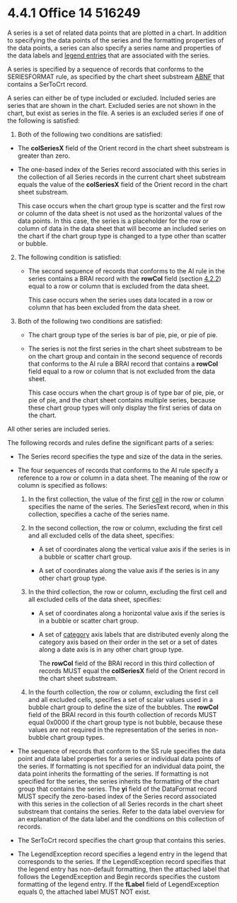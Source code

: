 <html dir="LTR" xmlns:mshelp="http://msdn.microsoft.com/mshelp" xmlns:ddue="http://ddue.schemas.microsoft.com/authoring/2003/5" xmlns:xlink="http://www.w3.org/1999/xlink" xmlns:tool="http://www.microsoft.com/tooltip">
    <head>
        <meta http-equiv="Content-Type" content="text/html; CHARSET=utf-8"></meta>
        <meta name="save" content="history"></meta>
        <title>4.4.1 Office 14 516249</title>
        <xml>
            <mshelp:toctitle title="4.4.1 Office 14 516249"></mshelp:toctitle>
            <mshelp:rltitle title="[MS-CANARYBLOCK]: Office 14 516249"></mshelp:rltitle>
            <mshelp:keyword index="A" term="9e072d7b-0c40-4a75-bd9f-37c12bb766a8"></mshelp:keyword>
            <mshelp:attr name="DCSext.ContentType" value="open specification"></mshelp:attr>
            <mshelp:attr name="AssetID" value="9e072d7b-0c40-4a75-bd9f-37c12bb766a8"></mshelp:attr>
            <mshelp:attr name="TopicType" value="kbRef"></mshelp:attr>
            <mshelp:attr name="DCSext.Title" value="[MS-CANARYBLOCK]: Office 14 516249" />
        </xml>
    </head>
    <body>
        <div id="header">
            <h1 class="heading">4.4.1 Office 14 516249</h1>
        </div>
        <div id="mainSection">
            <div id="mainBody">
                <div id="allHistory" class="saveHistory"></div>
                <div id="sectionSection0" class="section" name="collapseableSection">
                    

<p>A series is a set of related data points that are plotted in
a chart. In addition to specifying the data points of the series and the
formatting properties of the data points, a series can also specify a series
name and properties of the data labels and <a href="f6104033-4e55-48ec-9da1-1b5b736b4dec.htm#gt_6c27eb24-fb59-4bc8-8962-9cdac46a748e">legend entries</a> that are
associated with the series.</p>

<p>A series is specified by a sequence of records that conforms
to the SERIESFORMAT rule, as specified by the chart sheet substream <a href="f6104033-4e55-48ec-9da1-1b5b736b4dec.htm#gt_24ddbbb4-b79e-4419-96ec-0fdd229c9ebf">ABNF</a> that contains a
SerToCrt record.</p>

<p>A series can either be of type included or excluded.
Included series are series that are shown in the chart. Excluded series are not
shown in the chart, but exist as series in the file. A series is an excluded
series if one of the following is satisfied:</p>

<ol><li><p><span>    </span>Both of the
following two conditions are satisfied:</p>

</li></ol><ul><li><p><span><span> 
</span></span>The <b>colSeriesX</b> field of the Orient record in the chart
sheet substream is greater than zero.</p>

</li><li><p><span><span> 
</span></span>The one-based index of the Series record associated with this
series in the collection of all Series records in the current chart sheet
substream equals the value of the <b>colSeriesX</b> field of the Orient record
in the chart sheet substream.</p>

<p>This case occurs when the chart group type is scatter
and the first row or column of the data sheet is not used as the horizontal
values of the data points. In this case, the series is a placeholder for the
row or column of data in the data sheet that will become an included series on
the chart if the chart group type is changed to a type other than scatter or
bubble.</p>

</li></ul><ol start="2."><li><p><span>    </span>The following
condition is satisfied:</p>

<ul><li><p><span><span>  </span></span>The
second sequence of records that conforms to the AI rule in the series contains
a BRAI record with the <b>rowCol</b> field (section <a href="a216dd15-2641-4bcb-9f22-a9d5b67a8970.htm">4.2.2</a>) equal to a row or
column that is excluded from the data sheet.</p>

<p>This case occurs when the
series uses data located in a row or column that has been excluded from the
data sheet.</p>

</li></ul></li><li><p><span>    </span>Both of the
following two conditions are satisfied:</p>

<ul><li><p><span><span>  </span></span>The
chart group type of the series is bar of pie, pie, or pie of pie.</p>

</li><li><p><span><span>  </span></span>The
series is not the first series in the chart sheet substream to be on the chart
group and contain in the second sequence of records that conforms to the AI
rule a BRAI record that contains a <b>rowCol</b> field equal to a row or column
that is not excluded from the data sheet. </p>

<p>This case occurs when the
chart group is of type bar of pie, pie, or pie of pie, and the chart sheet
contains multiple series, because these chart group types will only display the
first series of data on the chart.</p>

</li></ul></li></ol><p>All other series are included series.</p>

<p>The following records and rules define the significant parts
of a series:</p>

<ul><li><p><span><span> 
</span></span>The Series record specifies the type and size of the data in the
series.</p>

</li><li><p><span><span> 
</span></span>The four sequences of records that conforms to the AI rule
specify a reference to a row or column in a data sheet. The meaning of the row
or column is specified as follows:  </p>

<ol><li><p><span>   
</span>In the first collection, the value of the first <a href="f6104033-4e55-48ec-9da1-1b5b736b4dec.htm#gt_43d1e51e-4f26-493b-b7c9-e84e920d7461">cell</a> in the row or column
specifies the name of the series. The SeriesText record, when in this
collection, specifies a cache of the series name. </p>

</li><li><p><span>   
</span>In the second collection, the row or column, excluding the first cell
and all excluded cells of the data sheet, specifies:</p>

<ul><li><p><span><span> 
</span></span>A set of coordinates along the vertical value axis if the series
is in a bubble or scatter chart group. </p>

</li><li><p><span><span> 
</span></span>A set of coordinates along the value axis if the series is in any
other chart group type.</p>

</li></ul></li><li><p><span>   
</span>In the third collection, the row or column, excluding the first cell and
all excluded cells of the data sheet, specifies:</p>

<ul><li><p><span><span> 
</span></span>A set of coordinates along a horizontal value axis if the series
is in a bubble or scatter chart group.</p>

</li><li><p><span><span> 
</span></span>A set of <a href="f6104033-4e55-48ec-9da1-1b5b736b4dec.htm#gt_7d6acf13-ba4d-4a0a-930e-3eaee465c7f1">category</a>
axis labels that are distributed evenly along the category axis based on their
order in the set or a set of dates along a date axis is in any other chart
group type. </p>

<p>The<b> rowCol</b> field of
the BRAI record in this third collection of records MUST equal the<b> colSeriesX</b>
field of the Orient record in the chart sheet substream.</p>

</li></ul></li><li><p><span>   
</span>In the fourth collection, the row or column, excluding the first cell
and all excluded cells, specifies a set of scalar values used in a bubble chart
group to define the size of the bubbles. The <b>rowCol</b> field of the BRAI
record in this fourth collection of records MUST equal 0x0000 if the chart
group type is not bubble, because these values are not required in the
representation of the series in non-bubble chart group types. </p>

</li></ol></li><li><p><span><span> 
</span></span>The sequence of records that conform to the SS rule specifies the
data point and data label properties for a series or individual data points of
the series. If formatting is not specified for an individual data point, the
data point inherits the formatting of the series. If formatting is not
specified for the series, the series inherits the formatting of the chart group
that contains the series. The <b>yi</b> field of the DataFormat record MUST
specify the zero-based index of the Series record associated with this series
in the collection of all Series records in the chart sheet substream that
contains the series. Refer to the data label overview for an explanation of the
data label and the conditions on this collection of records.</p>

</li><li><p><span><span> 
</span></span>The SerToCrt record specifies the chart group that contains this
series.</p>

</li><li><p><span><span> 
</span></span>The LegendException record specifies a legend entry in the legend
that corresponds to the series. If the LegendException record specifies that
the legend entry has non-default formatting, then the attached label that
follows the LegendException and Begin records specifies the custom formatting
of the legend entry. If the <b>fLabel</b> field of LegendException equals 0,
the attached label MUST NOT exist.</p>

</li></ul>
                </div>
            </div>
        </div>
    </body>
</html>